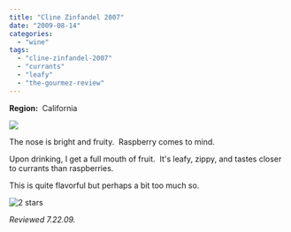 ```yaml
---
title: "Cline Zinfandel 2007"
date: "2009-08-14"
categories:
  - "wine"
tags:
  - "cline-zinfandel-2007"
  - "currants"
  - "leafy"
  - "the-gourmez-review"
---
```


**Region:**  California

![](http://www.rebeccagomezfarrell.com/gourmez/photos/clinezin.jpg)

The nose is bright and fruity.  Raspberry comes to mind.

Upon drinking, I get a full mouth of fruit.  It's leafy, zippy, and tastes closer to currants than raspberries.

This is quite flavorful but perhaps a bit too much so.




<div class="caption">

![2 stars](http://s3.amazonaws.com/thegourmez-wpmedia/2009/02/rating_chicken11.gif "rating_chicken11")</div>


_Reviewed 7.22.09._

